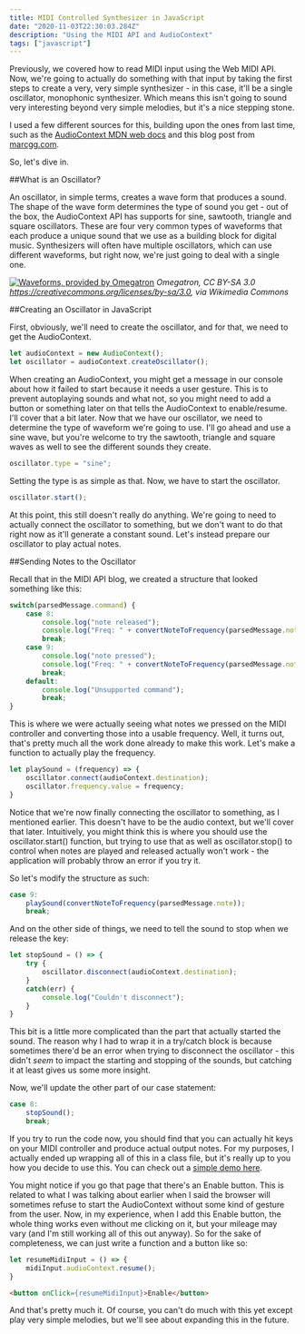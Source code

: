 ```yaml
---
title: MIDI Controlled Synthesizer in JavaScript
date: "2020-11-03T22:30:03.284Z"
description: "Using the MIDI API and AudioContext"
tags: ["javascript"]
---
```


Previously, we covered how to read MIDI input using the Web MIDI API.  Now, we're going to actually
do something with that input by taking the first steps to create a very, very simple synthesizer - in
this case, it'll be a single oscillator, monophonic synthesizer.  Which means this isn't going to sound
very interesting beyond very simple melodies, but it's a nice stepping stone.

I used a few different sources for this, building upon the ones from last time, such as the [AudioContext MDN web docs](https://developer.mozilla.org/en-US/docs/Web/API/AudioContext) and this blog post from [marcgg.com](https://marcgg.com/blog/2016/11/01/javascript-audio/).

So, let's dive in.

##What is an Oscillator?

An oscillator, in simple terms, creates a wave form that produces a sound.  The shape of the wave form
determines the type of sound you get - out of the box, the AudioContext API has supports for sine, sawtooth,
triangle and square oscillators.  These are four very common types of waveforms that each produce a
unique sound that we use as a building block for digital music.  Synthesizers will often have multiple
oscillators, which can use different waveforms, but right now, we're just going to deal with a single one.

[![Waveforms, provided by Omegatron](https://upload.wikimedia.org/wikipedia/commons/7/77/Waveforms.svg)](https://commons.wikimedia.org/wiki/File:Waveforms.svg)
*Omegatron, CC BY-SA 3.0 <https://creativecommons.org/licenses/by-sa/3.0>, via Wikimedia Commons*

##Creating an Oscillator in JavaScript

First, obviously, we'll need to create the oscillator, and for that, we need to get the AudioContext.

```javascript
let audioContext = new AudioContext();
let oscillator = audioContext.createOscillator();
```

When creating an AudioContext, you might get a message in our console about how it failed to start because
it needs a user gesture.  This is to prevent autoplaying sounds and what not, so you might need to add
a button or something later on that tells the AudioContext to enable/resume.  I'll cover that a bit later.
Now that we have our oscillator, we need to determine the type of waveform we're going to use.  I'll go ahead
and use a sine wave, but you're welcome to try the sawtooth, triangle and square waves as well to see the
different sounds they create.

```javascript
oscillator.type = "sine";
```

Setting the type is as simple as that.  Now, we have to start the oscillator.

```javascript
oscillator.start();
```

At this point, this still doesn't really do anything.  We're going to need to actually connect the oscillator
to something, but we don't want to do that right now as it'll generate a constant sound.  Let's instead
prepare our oscillator to play actual notes.

##Sending Notes to the Oscillator

Recall that in the MIDI API blog, we created a structure that looked something like this:

```javascript
switch(parsedMessage.command) {
    case 8:
        console.log("note released");
        console.log("Freq: " + convertNoteToFrequency(parsedMessage.note))
        break;
    case 9:
        console.log("note pressed");
        console.log("Freq: " + convertNoteToFrequency(parsedMessage.note))
		break;
	default:
		console.log("Unsupported command");
		break;
}
```

This is where we were actually seeing what notes we pressed on the MIDI controller and converting those
into a usable frequency.  Well, it turns out, that's pretty much all the work done already to make
this work.  Let's make a function to actually play the frequency.

```javascript
let playSound = (frequency) => {
	oscillator.connect(audioContext.destination);
	oscillator.frequency.value = frequency;
}
```

Notice that we're now finally connecting the oscillator to something, as I mentioned earlier.  This doesn't
have to be the audio context, but we'll cover that later.  Intuitively, you might think this is where you
should use the oscillator.start() function, but trying to use that as well as oscillator.stop() to control
when notes are played and released actually won't work - the application will probably throw an error if you
try it.

So let's modify the structure as such:

```javascript
case 9:
	playSound(convertNoteToFrequency(parsedMessage.note));
	break;
```

And on the other side of things, we need to tell the sound to stop when we release the key:

```javascript
let stopSound = () => {
	try {
		oscillator.disconnect(audioContext.destination);
	}
	catch(err) {
		console.log("Couldn't disconnect");
	}
}
```

This bit is a little more complicated than the part that actually started the sound.  The reason why I had
to wrap it in a try/catch block is because sometimes there'd be an error when trying to disconnect the
oscillator - this didn't *seem* to impact the starting and stopping of the sounds, but catching it at
least gives us some more insight.

Now, we'll update the other part of our case statement:

```javascript
case 8:
	stopSound();
	break;
```

If you try to run the code now, you should find that you can actually hit keys on your MIDI controller and
produce actual output notes.  For my purposes, I actually ended up wrapping all of this in a class file,
but it's really up to you how you decide to use this.  You can check out a [simple demo here](/synthesizer).

You might notice if you go that page that there's an Enable button.  This is related to what I was talking
about earlier when I said the browser will sometimes refuse to start the AudioContext without some kind of
gesture from the user.  Now, in my experience, when I add this Enable button, the whole thing works even
without me clicking on it, but your mileage may vary (and I'm still working all of this out anyway).  So
for the sake of completeness, we can just write a function and a button like so:

```javascript
let resumeMidiInput = () => {
    midiInput.audioContext.resume();
}
```

```html
<button onClick={resumeMidiInput}>Enable</button>
```

And that's pretty much it.  Of course, you can't do much with this yet except play very simple melodies,
but we'll see about expanding this in the future.